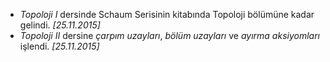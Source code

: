 *  *Topoloji I* dersinde Schaum Serisinin kitabında Topoloji bölümüne kadar gelindi. _[25.11.2015]_
*  *Topoloji II* dersine _çarpım uzayları_, _bölüm uzayları_ ve _ayırma aksiyomları_ işlendi. _[25.11.2015]_
